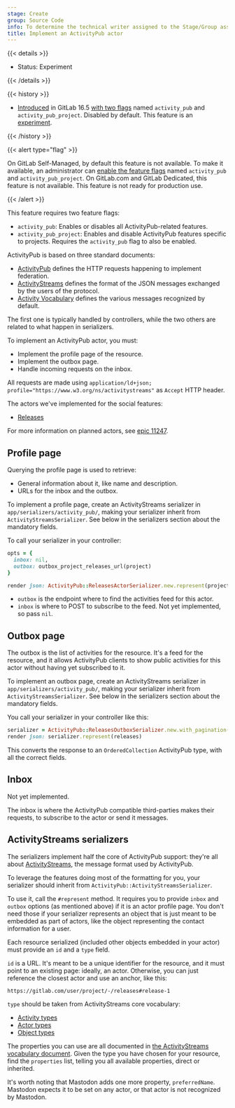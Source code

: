 ```yaml
---
stage: Create
group: Source Code
info: To determine the technical writer assigned to the Stage/Group associated with this page, see https://handbook.gitlab.com/handbook/product/ux/technical-writing/#assignments
title: Implement an ActivityPub actor
---
```


{{< details >}}

- Status: Experiment

{{< /details >}}

{{< history >}}

- [Introduced](https://gitlab.com/gitlab-org/gitlab/-/merge_requests/127023) in GitLab 16.5 [with two flags](../../../administration/feature_flags/_index.md) named `activity_pub` and `activity_pub_project`. Disabled by default. This feature is an [experiment](../../../policy/development_stages_support.md).

{{< /history >}}

{{< alert type="flag" >}}

On GitLab Self-Managed, by default this feature is not available. To make it available,
an administrator can [enable the feature flags](../../../administration/feature_flags/_index.md)
named `activity_pub` and `activity_pub_project`.
On GitLab.com and GitLab Dedicated, this feature is not available.
This feature is not ready for production use.

{{< /alert >}}

This feature requires two feature flags:

- `activity_pub`: Enables or disables all ActivityPub-related features.
- `activity_pub_project`: Enables and disable ActivityPub features specific to
  projects. Requires the `activity_pub` flag to also be enabled.

ActivityPub is based on three standard documents:

- [ActivityPub](https://www.w3.org/TR/activitypub/) defines the HTTP
  requests happening to implement federation.
- [ActivityStreams](https://www.w3.org/TR/activitystreams-core/) defines the
  format of the JSON messages exchanged by the users of the protocol.
- [Activity Vocabulary](https://www.w3.org/TR/activitystreams-vocabulary/)
  defines the various messages recognized by default.

The first one is typically handled by controllers, while the two others are
related to what happen in serializers.

To implement an ActivityPub actor, you must:

- Implement the profile page of the resource.
- Implement the outbox page.
- Handle incoming requests on the inbox.

All requests are made using
`application/ld+json; profile="https://www.w3.org/ns/activitystreams"` as `Accept` HTTP header.

The actors we've implemented for the social features:

- [Releases](releases.md)

For more information on planned actors, see [epic 11247](https://gitlab.com/groups/gitlab-org/-/epics/11247).

## Profile page

Querying the profile page is used to retrieve:

- General information about it, like name and description.
- URLs for the inbox and the outbox.

To implement a profile page, create an ActivityStreams
serializer in `app/serializers/activity_pub/`, making your serializer
inherit from `ActivityStreamsSerializer`. See below in the serializers
section about the mandatory fields.

To call your serializer in your controller:

```ruby
opts = {
  inbox: nil,
  outbox: outbox_project_releases_url(project)
}

render json: ActivityPub::ReleasesActorSerializer.new.represent(project, opts)
```

- `outbox` is the endpoint where to find the activities feed for this
  actor.
- `inbox` is where to POST to subscribe to the feed. Not yet implemented, so pass `nil`.

## Outbox page

The outbox is the list of activities for the resource. It's a feed for the
resource, and it allows ActivityPub clients to show public activities for
this actor without having yet subscribed to it.

To implement an outbox page, create an ActivityStreams
serializer in `app/serializers/activity_pub/`, making your serializer
inherit from `ActivityStreamsSerializer`. See below in the serializers
section about the mandatory fields.

You call your serializer in your controller like this:

```ruby
serializer = ActivityPub::ReleasesOutboxSerializer.new.with_pagination(request, response)
render json: serializer.represent(releases)
```

This converts the response to an `OrderedCollection`
ActivityPub type, with all the correct fields.

## Inbox

Not yet implemented.

The inbox is where the ActivityPub compatible third-parties makes their
requests, to subscribe to the actor or send it messages.

## ActivityStreams serializers

The serializers implement half the core of ActivityPub support: they're all
about [ActivityStreams](https://www.w3.org/TR/activitystreams-core/), the
message format used by ActivityPub.

To leverage the features doing most of the formatting for you, your
serializer should inherit from `ActivityPub::ActivityStreamsSerializer`.

To use it, call the `#represent` method. It requires you to provide
`inbox` and `outbox` options (as mentioned above) if it
is an actor profile page. You don't need those if your serializer
represents an object that is just meant to be embedded as part of actors,
like the object representing the contact information for a user.

Each resource serialized (included other objects embedded in your
actor) must provide an `id` and a `type` field.

`id` is a URL. It's meant to be a unique identifier for the resource, and
it must point to an existing page: ideally, an actor. Otherwise, you can
just reference the closest actor and use an anchor, like this:

```plaintext
https://gitlab.com/user/project/-/releases#release-1
```

`type` should be taken from ActivityStreams core vocabulary:

- [Activity types](https://www.w3.org/TR/activitystreams-vocabulary/#activity-types)
- [Actor types](https://www.w3.org/TR/activitystreams-vocabulary/#actor-types)
- [Object types](https://www.w3.org/TR/activitystreams-vocabulary/#object-types)

The properties you can use are all documented in
[the ActivityStreams vocabulary document](https://www.w3.org/TR/activitystreams-vocabulary/).
Given the type you have chosen for your resource, find the
`properties` list, telling you all available properties, direct or
inherited.

It's worth noting that Mastodon adds one more property, `preferredName`.
Mastodon expects it to be set on any actor, or that actor is not recognized by
Mastodon.
